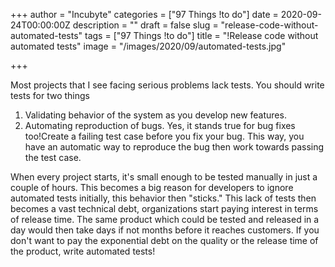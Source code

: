 +++
author = "Incubyte"
categories = ["97 Things !to do"]
date = 2020-09-24T00:00:00Z
description = ""
draft = false
slug = "release-code-without-automated-tests"
tags = ["97 Things !to do"]
title = "!Release code without automated tests"
image = "/images/2020/09/automated-tests.jpg"

+++


Most projects that I see facing serious problems lack tests. You should write tests for two things

1. Validating behavior of the system as you develop new features.
2. Automating reproduction of bugs. Yes, it stands true for bug fixes too!Create a failing test case before you fix your bug. This way, you have an automatic way to reproduce the bug then work towards passing the test case.

When every project starts, it's small enough to be tested manually in just a couple of hours. This becomes a big reason for developers to ignore automated tests initially,  this behavior then "sticks." This lack of tests then becomes a vast technical debt, organizations start paying interest in terms of release time. The same product which could be tested and released in a day would then take days if not months before it reaches customers. If you don't want to pay the exponential debt on the quality or the release time of the product, write automated tests!

